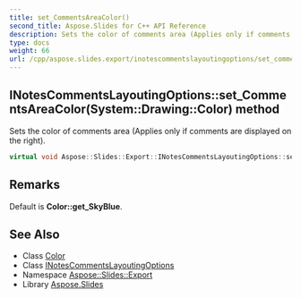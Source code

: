 ```yaml
---
title: set_CommentsAreaColor()
second_title: Aspose.Slides for C++ API Reference
description: Sets the color of comments area (Applies only if comments are displayed on the right).
type: docs
weight: 66
url: /cpp/aspose.slides.export/inotescommentslayoutingoptions/set_commentsareacolor/
---
```

## INotesCommentsLayoutingOptions::set_CommentsAreaColor(System::Drawing::Color) method


Sets the color of comments area (Applies only if comments are displayed on the right).

```cpp
virtual void Aspose::Slides::Export::INotesCommentsLayoutingOptions::set_CommentsAreaColor(System::Drawing::Color value)=0
```

## Remarks


Default is **Color::get_SkyBlue**. 
## See Also

* Class [Color](../../system.drawing/color/)
* Class [INotesCommentsLayoutingOptions](./)
* Namespace [Aspose::Slides::Export](../)
* Library [Aspose.Slides](../../)